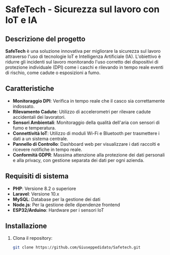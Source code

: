 # SafeTech - Sicurezza sul lavoro con IoT e IA

## Descrizione del progetto

**SafeTech** è una soluzione innovativa per migliorare la sicurezza sul lavoro attraverso l'uso di tecnologie IoT e Intelligenza Artificiale (IA). L'obiettivo è ridurre gli incidenti sul lavoro monitorando l'uso corretto dei dispositivi di protezione individuale (DPI) come i caschi e rilevando in tempo reale eventi di rischio, come cadute o esposizioni a fumo.

## Caratteristiche

- **Monitoraggio DPI**: Verifica in tempo reale che il casco sia correttamente indossato.
- **Rilevamento Cadute**: Utilizzo di accelerometri per rilevare cadute accidentali dei lavoratori.
- **Sensori Ambientali**: Monitoraggio della qualità dell'aria con sensori di fumo e temperatura.
- **Connettività IoT**: Utilizzo di moduli Wi-Fi e Bluetooth per trasmettere i dati a un sistema centrale.
- **Pannello di Controllo**: Dashboard web per visualizzare i dati raccolti e ricevere notifiche in tempo reale.
- **Conformità GDPR**: Massima attenzione alla protezione dei dati personali e alla privacy, con gestione separata dei dati per ogni azienda.

## Requisiti di sistema

- **PHP**: Versione 8.2 o superiore
- **Laravel**: Versione 10.x
- **MySQL**: Database per la gestione dei dati
- **Node.js**: Per la gestione delle dipendenze frontend
- **ESP32/Arduino**: Hardware per i sensori IoT

## Installazione

1. Clona il repository:

   ```bash
   git clone https://github.com/Giuseppedidato/Safetech.git
